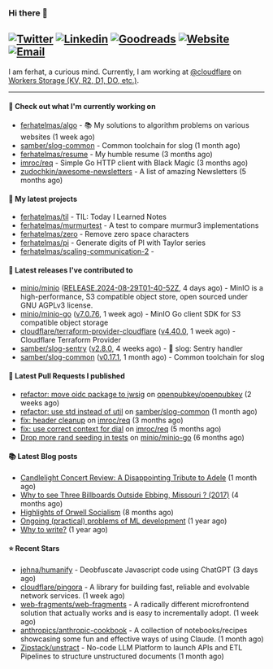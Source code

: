 ### Hi there 👋
[![Twitter](https://img.shields.io/twitter/follow/ferhatelmas_?label=Twitter&style=social)](https://twitter.com/ferhatelmas_)
[![Linkedin](https://img.shields.io/badge/LinkedIn--_.svg?style=social&logo=linkedin)](https://www.linkedin.com/in/ferhatelmas/)
[![Goodreads](https://img.shields.io/badge/goodreads--_.svg?style=social&logo=goodreads)](https://www.goodreads.com/user/show/24238914-ferhat-elmas/)
[![Website](https://img.shields.io/badge/website--_.svg?style=social&logo=rss)](https://ferhatelmas.com/)
[![Email](https://img.shields.io/badge/email--_.svg?logo=Gmail&style=social)](mailto:elmas.ferhat@gmail.com)
-----------

I am ferhat, a curious mind.
Currently, I am working at [@cloudflare](https://github.com/cloudflare) on [Workers Storage (KV, R2, D1, DO, etc.)](https://developers.cloudflare.com/products/?product-group=Storage).







-----------
#### 👷 Check out what I'm currently working on

- [ferhatelmas/algo](https://github.com/ferhatelmas/algo) - :books: My solutions to algorithm problems on various websites (1 week ago)
- [samber/slog-common](https://github.com/samber/slog-common) - Common toolchain for slog (1 month ago)
- [ferhatelmas/resume](https://github.com/ferhatelmas/resume) - My humble resume (3 months ago)
- [imroc/req](https://github.com/imroc/req) - Simple Go HTTP client with Black Magic (3 months ago)
- [zudochkin/awesome-newsletters](https://github.com/zudochkin/awesome-newsletters) - A list of amazing Newsletters (5 months ago)

#### 🌱 My latest projects

- [ferhatelmas/til](https://github.com/ferhatelmas/til) - TIL: Today I Learned Notes
- [ferhatelmas/murmurtest](https://github.com/ferhatelmas/murmurtest) - A test to compare murmur3 implementations
- [ferhatelmas/zero](https://github.com/ferhatelmas/zero) - Remove zero space characters
- [ferhatelmas/pi](https://github.com/ferhatelmas/pi) - Generate digits of PI with Taylor series
- [ferhatelmas/scaling-communication-2](https://github.com/ferhatelmas/scaling-communication-2) - 

#### 🚀 Latest releases I've contributed to

- [minio/minio](https://github.com/minio/minio) ([RELEASE.2024-08-29T01-40-52Z](https://github.com/minio/minio/releases/tag/RELEASE.2024-08-29T01-40-52Z), 4 days ago) - MinIO is a high-performance, S3 compatible object store, open sourced under GNU AGPLv3 license.
- [minio/minio-go](https://github.com/minio/minio-go) ([v7.0.76](https://github.com/minio/minio-go/releases/tag/v7.0.76), 1 week ago) - MinIO Go client SDK for S3 compatible object storage
- [cloudflare/terraform-provider-cloudflare](https://github.com/cloudflare/terraform-provider-cloudflare) ([v4.40.0](https://github.com/cloudflare/terraform-provider-cloudflare/releases/tag/v4.40.0), 1 week ago) - Cloudflare Terraform Provider
- [samber/slog-sentry](https://github.com/samber/slog-sentry) ([v2.8.0](https://github.com/samber/slog-sentry/releases/tag/v2.8.0), 4 weeks ago) - 🚨 slog: Sentry handler
- [samber/slog-common](https://github.com/samber/slog-common) ([v0.17.1](https://github.com/samber/slog-common/releases/tag/v0.17.1), 1 month ago) - Common toolchain for slog

#### 🔨 Latest Pull Requests I published

- [refactor: move oidc package to jwsig](https://github.com/openpubkey/openpubkey/pull/211) on [openpubkey/openpubkey](https://github.com/openpubkey/openpubkey) (2 weeks ago)
- [refactor: use std instead of util](https://github.com/samber/slog-common/pull/7) on [samber/slog-common](https://github.com/samber/slog-common) (1 month ago)
- [fix: header cleanup](https://github.com/imroc/req/pull/355) on [imroc/req](https://github.com/imroc/req) (3 months ago)
- [fix: use correct context for dial](https://github.com/imroc/req/pull/341) on [imroc/req](https://github.com/imroc/req) (5 months ago)
- [Drop more rand seeding in tests](https://github.com/minio/minio-go/pull/1942) on [minio/minio-go](https://github.com/minio/minio-go) (6 months ago)

#### 📚 Latest Blog posts

- [Candlelight Concert Review: A Disappointing Tribute to Adele](https://ferhatelmas.com/candlelight-concert-review-a-disappointing-tribute-to-adele) (1 month ago)
- [Why to see Three Billboards Outside Ebbing, Missouri ? (2017)](https://ferhatelmas.com/why-to-see-three-billboards-outside-ebbing-missouri-2017) (4 months ago)
- [Highlights of Orwell Socialism](https://ferhatelmas.com/highlights-of-orwell-socialism) (8 months ago)
- [Ongoing (practical) problems of ML development](https://ferhatelmas.com/ongoing-practical-problems-of-ml-development) (1 year ago)
- [Why to write?](https://ferhatelmas.com/why-to-write) (1 year ago)

#### ⭐ Recent Stars

- [jehna/humanify](https://github.com/jehna/humanify) - Deobfuscate Javascript code using ChatGPT (3 days ago)
- [cloudflare/pingora](https://github.com/cloudflare/pingora) - A library for building fast, reliable and evolvable network services. (1 week ago)
- [web-fragments/web-fragments](https://github.com/web-fragments/web-fragments) - A radically different microfrontend solution that actually works and is easy to incrementally adopt. (1 week ago)
- [anthropics/anthropic-cookbook](https://github.com/anthropics/anthropic-cookbook) - A collection of notebooks/recipes showcasing some fun and effective ways of using Claude. (1 month ago)
- [Zipstack/unstract](https://github.com/Zipstack/unstract) - No-code LLM Platform to launch APIs and ETL Pipelines to structure unstructured documents (1 month ago)
